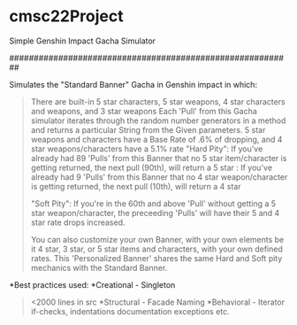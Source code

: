 # cmsc22Project



Simple Genshin Impact Gacha Simulator

##########################################################



Simulates the "Standard Banner" Gacha in Genshin impact in which:

> There are built-in 5 star characters, 5 star weapons, 4 star characters and weapons, and 3 star weapons
> Each 'Pull' from this Gacha simulator iterates through the random number generators in a method and returns a particular String from the Given parameters.
> 5 star weapons and characters have a Base Rate of .6% of dropping, and 4 star weapons/characters have a 5.1% rate
> "Hard Pity": If you've already had 89 'Pulls' from this Banner that no 5 star item/character is getting returned, the next pull (90th), will return a 5 star
>            : If you've already had 9 'Pulls' from this Banner that no 4 star weapon/character is getting returned, the next pull (10th), will return a 4 star
> 
> "Soft Pity": If you're in the 60th and above 'Pull' without getting a 5 star weapon/character, the preceeding 'Pulls' will have their 5 and 4 star rate drops increased.
>
> You can also customize your own Banner, with your own elements be it 4 star, 3 star, or 5 star items and characters, with your own defined rates.
> This 'Personalized Banner' shares the same Hard and Soft pity mechanics with the Standard Banner.

*Best practices used:              *Creational - Singleton
> <2000 lines in src               *Structural - Facade
> Naming                           *Behavioral - Iterator
> if-checks, indentations
> documentation
> exceptions
> etc.
